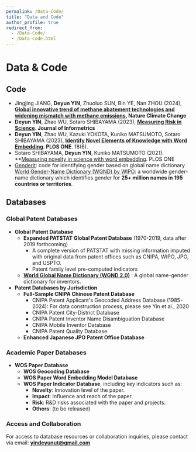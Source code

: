 ```yaml
---
permalink: /Data-Code/
title: "Data and Code"
author_profile: true
redirect_from: 
  - /Data-Code/
  - /Data-Code.html
---
```


# Data & Code

## Code

- Jingjing JIANG, **Deyun YIN**, Zhuoluo SUN, Bin YE, Nan ZHOU (2024), **[Global innovative trend of methane abatement technologies and widening mismatch with methane emissions](https://github.com/DeyunYinWIPO/global_methane), Nature Climate Change**
- **Deyun YIN**, Zhao WU, Sotaro SHIBAYAMA (2023), **[Measuring Risk in Science](https://github.com/DeyunYinWIPO/science_risk). Journal of Informetrics**
- **Deyun YIN**, Zhao WU, Kazuki YOKOTA, Kuniko MATSUMOTO, Sotaro SHIBAYAMA (2023), **[Identify Novel Elements of Knowledge with Word Embedding](https://github.com/DeyunYinWIPO/Novelty_science_text). PLOS ONE**. 18(6). 
- Sotaro SHIBAYAMA, **Deyun YIN**, Kuniko MATSUMOTO (2021). **[Measuring novelty in science with word embedding](https://github.com/DeyunYinWIPO/Novelty). PLOS ONE
- [Genderit](https://github.com/IES-platform/r4r_gender): code for identifying gender based on global name dictionary [World Gender-Name Dictionary (WGND) by WIPO](https://github.com/IES-platform/r4r_gender/blob/main/wgnd/README.md): a worldwide gender-name dictionary which identifies gender for **25+ million names in 195 countries or territories**. 



## Databases

### Global Patent Databases

- **Global Patent Database**
  - **Expanded PATSTAT Global Patent Database** (1970-2019, data after 2019 forthcoming)
    - A complete version of PATSTAT with missing information imputed with original data from patent offices such as CNIPA, WIPO, JPO, and USPTO.
    - Patent family level pre-computed indicators
  - [**World Global Name Dictionary (WGND 2.0)**](https://github.com/IES-platform/r4r_gender) : A global name-gender dictionary for inventors.
- **Patent Databases by Jurisdiction**
  - **Full-Sample CNIPA Chinese Patent Database**
    - CNIPA Patent Applicant's Geocoded Address Database (1985-2024): For data construction process, please see Yin et al., 2020
    - CNIPA  Patent City-District Database
    - CNIPA Patent Inventor Name Disambiguation Database
    - CNIPA Mobile Inventor Database
    - CNIPA Patent Quality Database
  - **Enhanced Japanese JPO Patent Office Database**

### Academic Paper Databases

- **WOS Paper Database**
  - **WOS Geocoding Database**
  - **WOS Paper Word Embedding Model Database**
  - **WOS Paper Indicator Database**, including key indicators such as:
    - **Novelty**: Innovation level of the paper.
    - **Impact**: Influence and reach of the paper.
    - **Risk**: R&D risks associated with the paper and projects.
    - **Others**: (to be released)

### Access and Collaboration

For access to database resources or collaboration inquiries, please contact via email: **yindeyunut@gmail.com**
